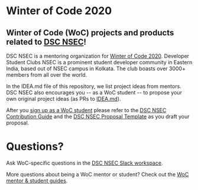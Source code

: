 # Winter of Code 2020

## Winter of Code (WoC) projects and products related to [DSC NSEC](https://dscnsec.com/)!

DSC NSEC is a mentoring organization for [Winter of Code 2020](https://winterofcode.com/). Developer Student Clubs NSEC is a prominent student developer community in Eastern India, based out of NSEC campus in Kolkata. The club boasts over 3000+ members from all over the world.

In the IDEA.md file of this repository, we list project ideas from mentors. DSC NSEC also encourages you -- as a WoC student -- to propose your own original project ideas (as PRs to [IDEA.md](https://github.com/dscnsec/DocScanner/blob/master/IDEA.md)).

After you [sign up as a WoC student](https://winterofcode.com/) please refer to the [DSC NSEC Contribution Guide](https://github.com/dscnsec/DocScanner/blob/master/STUDENT-contribution-guide.md) and the [DSC NSEC Proposal Template](https://github.com/dscnsec/DocScanner/blob/master/STUDENT-proposal-template.md) as you draft your proposal.

# Questions?

Ask WoC-specific questions in the [DSC NSEC Slack workspace](http://dscnsec-winterofcode.slack.com/).

More questions about being a WoC mentor or student? Check out the [WoC mentor & student guides](https://winterofcode.com/).
